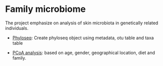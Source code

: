 # Family microbiome
The project emphasize on analysis of skin microbiota in genetically related individuals.

* [Phyloseq](Phyloseq.Rmd): Create phyloseq object using metadata, otu table and taxa table

* [PCoA analysis](Family_microbiome/output/figure_pcoa/PCoA-1.png): based on age, gender, geographical location, diet and family.
